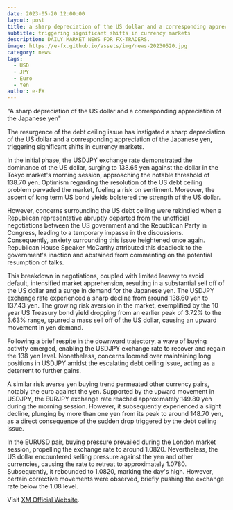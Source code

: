 ```yaml
---
date: 2023-05-20 12:00:00
layout: post
title: a sharp depreciation of the US dollar and a corresponding appreciation of the Japanese yen
subtitle: triggering significant shifts in currency markets
description: DAILY MARKET NEWS FOR FX-TRADERS.
image: https://e-fx.github.io/assets/img/news-20230520.jpg
category: news
tags:
  - USD
  - JPY
  - Euro
  - Yen
author: e-FX
---
```


"A sharp depreciation of the US dollar and a corresponding appreciation of the Japanese yen"

The resurgence of the debt ceiling issue has instigated a sharp depreciation of the US dollar and a corresponding appreciation of the Japanese yen, triggering significant shifts in currency markets.

In the initial phase, the USDJPY exchange rate demonstrated the dominance of the US dollar, surging to 138.65 yen against the dollar in the Tokyo market's morning session, approaching the notable threshold of 138.70 yen. Optimism regarding the resolution of the US debt ceiling problem pervaded the market, fueling a risk on sentiment. Moreover, the ascent of long term US bond yields bolstered the strength of the US dollar.

However, concerns surrounding the US debt ceiling were rekindled when a Republican representative abruptly departed from the unofficial negotiations between the US government and the Republican Party in Congress, leading to a temporary impasse in the discussions. Consequently, anxiety surrounding this issue heightened once again. Republican House Speaker McCarthy attributed this deadlock to the government's inaction and abstained from commenting on the potential resumption of talks.

This breakdown in negotiations, coupled with limited leeway to avoid default, intensified market apprehension, resulting in a substantial sell off of the US dollar and a surge in demand for the Japanese yen. The USDJPY exchange rate experienced a sharp decline from around 138.60 yen to 137.43 yen. The growing risk aversion in the market, exemplified by the 10 year US Treasury bond yield dropping from an earlier peak of 3.72% to the 3.63% range, spurred a mass sell off of the US dollar, causing an upward movement in yen demand.

Following a brief respite in the downward trajectory, a wave of buying activity emerged, enabling the USDJPY exchange rate to recover and regain the 138 yen level. Nonetheless, concerns loomed over maintaining long positions in USDJPY amidst the escalating debt ceiling issue, acting as a deterrent to further gains.

A similar risk averse yen buying trend permeated other currency pairs, notably the euro against the yen. Supported by the upward movement in USDJPY, the EURJPY exchange rate reached approximately 149.80 yen during the morning session. However, it subsequently experienced a slight decline, plunging by more than one yen from its peak to around 148.70 yen, as a direct consequence of the sudden drop triggered by the debt ceiling issue.

In the EURUSD pair, buying pressure prevailed during the London market session, propelling the exchange rate to around 1.0820. Nevertheless, the US dollar encountered selling pressure against the yen and other currencies, causing the rate to retreat to approximately 1.0780. Subsequently, it rebounded to 1.0820, marking the day's high. However, certain corrective movements were observed, briefly pushing the exchange rate below the 1.08 level.



Visit [XM Official Website](https://clicks.pipaffiliates.com/c?c=550036&l=en&p=0).
